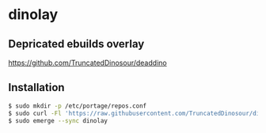 # dinolay

## Depricated ebuilds overlay
https://github.com/TruncatedDinosour/deaddino

## Installation
```bash
$ sudo mkdir -p /etc/portage/repos.conf
$ sudo curl -Fl 'https://raw.githubusercontent.com/TruncatedDinosour/dinolay/main/dinolay.conf' -o /etc/portage/repos.conf/dinolay.conf
$ sudo emerge --sync dinolay
```
